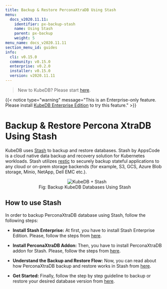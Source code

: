 ```yaml
---
title: Backup & Restore PerconaXtraDB Using Stash
menu:
  docs_v2020.11.11:
    identifier: px-backup-stash
    name: Using Stash
    parent: px-backup
    weight: 5
menu_name: docs_v2020.11.11
section_menu_id: guides
info:
  cli: v0.15.0
  community: v0.15.0
  enterprise: v0.2.0
  installer: v0.15.0
  version: v2020.11.11
---
```


> New to KubeDB? Please start [here](/docs/v2020.11.11/README).

{{< notice type="warning" message="This is an Enterprise-only feature. Please install [KubeDB Enterprise Edition](/docs/v2020.11.11/setup/install/enterprise) to try this feature." >}}

# Backup & Restore Percona XtraDB Using Stash

KubeDB uses [Stash](https://stash.run) to backup and restore databases. Stash by AppsCode is a cloud native data backup and recovery solution for Kubernetes workloads. Stash utilizes [restic](https://github.com/restic/restic) to securely backup stateful applications to any cloud or on-prem storage backends (for example, S3, GCS, Azure Blob storage, Minio, NetApp, Dell EMC etc.).

<figure align="center">
  <img alt="KubeDB + Stash" src="/docs/v2020.11.11/images/kubedb_plus_stash.svg">
<figcaption align="center">Fig: Backup KubeDB Databases Using Stash</figcaption>
</figure>

## How to use Stash

In order to backup PerconaXtraDB database using Stash, follow the following steps:

- **Install Stash Enterprise:** At first, you have to install Stash Enterprise Edition. Please, follow the steps from [here](https://stash.run/docs/latest/setup/install/enterprise/).

- **Install PerconaXtraDB Addon:** Then, you have to install PerconaXtraDB addon for Stash. Please, follow the steps from [here](https://stash.run/docs/latest/addons/percona-xtradb/setup/install/).

- **Understand the Backup and Restore Flow:** Now, you can read about how PerconaXtraDB backup and restore works in Stash from [here](https://stash.run/docs/latest/addons/percona-xtradb/overview/).

- **Get Started:** Finally, follow the step by step guideline to backup or restore your desired database version from [here](https://stash.run/docs/latest/addons/percona-xtradb/).
